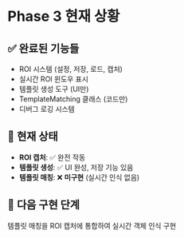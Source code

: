 # Phase 3 현재 상황

## ✅ 완료된 기능들
- ROI 시스템 (설정, 저장, 로드, 캡처)
- 실시간 ROI 윈도우 표시
- 템플릿 생성 도구 (UI만)
- TemplateMatching 클래스 (코드만)
- 디버그 로깅 시스템

## 🔄 현재 상태
- **ROI 캡처**: ✅ 완전 작동
- **템플릿 생성**: ✅ UI 완성, 저장 기능 있음
- **템플릿 매칭**: ❌ **미구현** (실시간 인식 없음)

## 🎯 다음 구현 단계
템플릿 매칭을 ROI 캡처에 통합하여 실시간 객체 인식 구현
